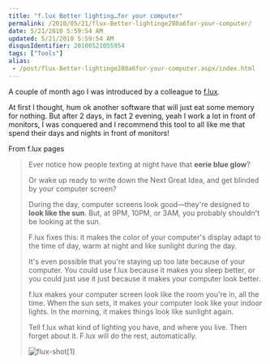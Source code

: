 ```yaml
---
title: "f.lux Better lighting…for your computer"
permalink: /2010/05/21/flux-Better-lightinge280a6for-your-computer/
date: 5/21/2010 5:59:54 AM
updated: 5/21/2010 5:59:54 AM
disqusIdentifier: 20100521055954
tags: ["Tools"]
alias:
 - /post/flux-Better-lightinge280a6for-your-computer.aspx/index.html
---
```

A couple of month ago I was introduced by a colleague to [f.lux](http://www.stereopsis.com/flux/). 

At first I thought, hum ok another software that will just eat some memory for nothing. But after 2 days, in fact 2 evening, yeah I work a lot in front of monitors, I was conquered and I recommend this tool to all like me that spend their days and nights in front of monitors!
<!-- more -->

From f.lux pages

> Ever notice how people texting at night have that **eerie blue glow**?
> 
> Or wake up ready to write down the Next Great Idea, and get blinded by your computer screen?
> 
> During the day, computer screens look good—they're designed to **look like the sun**. But, at 9PM, 10PM, or 3AM, you probably shouldn't be looking at the sun.
> 
> F.lux fixes this: it makes the color of your computer's display adapt to the time of day, warm at night and like sunlight during the day.
> 
> It's even possible that you're staying up too late because of your computer. You could use f.lux because it makes you sleep better, or you could just use it just because it makes your computer look better.
> 
> f.lux makes your computer screen look like the room you're in, all the time. When the sun sets, it makes your computer look like your indoor lights. In the morning, it makes things look like sunlight again.
> 
> Tell f.lux what kind of lighting you have, and where you live. Then forget about it. F.lux will do the rest, automatically.
> 
> ![flux-shot[1]](/images/flux-shot%5B1%5D.png "flux-shot[1]")
